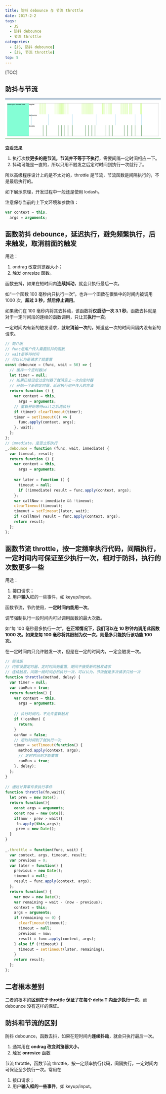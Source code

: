 ```yaml
---
title: 防抖 debounce 与 节流 throttle
date: 2017-2-2
tags:
  - JS
  - 防抖 debounce
  - 节流 throttle
categories:
  - [JS, 防抖 debounce]
  - [JS, 节流 throttle]
top: 5
---
```


[TOC]

## 防抖与节流

![debounce_throttle](./imgs/防抖debounce_节流throttle.png)

[查看效果](https://wall-wxk.github.io/blogDemo/2017/02/15/throttleAndDebounce.html)

1. 执行次数**更多的是节流，节流并不等于不执行**，需要间隔一定时间相应一下。
2. 抖动可能是一直的，所以只用不触发之后定时时间到执行一次就行了。

所以高级程序设计上的是不太对的，throttle 是节流，节流函数是间隔执行的，不是最后执行的。

如下展示原理，开发过程中一般还是使用 lodash。

注意保存当前的上下文环境和参数值：

```js
var context = this,
  args = arguments;
```

## 函数防抖 debounce，延迟执行，避免频繁执行，后来触发，取消前面的触发

用途：

1. ondrag 改变浏览器大小；
2. 触发 onresize 函数。

函数去抖，如果在短时间内**连续抖动**，就会只执行最后一次。

如“一个函数 100 毫秒内只执行一次”。也许一个函数在很集中的时间内被调用 1000 次，**超过 3 秒，然后停止调用**。

如果我们在 100 毫秒内将其去抖动，该函数将**仅启动一次 3.1 秒**。函数去抖就是对于一定时间段的连续的函数调用，只让其**执行一次**。

一定时间内有新的触发请求，就取**消前一次**的，知道这一次的时间间隔内没有新的请求。

```js
// 简介版
// func是用户传入需要防抖的函数
// wait是等待时间
// 可以认为是请求了就重置
const debounce = (func, wait = 50) => {
  // 缓存一个定时器id
  let timer = null;
  // 如果已经设定过定时器了就清空上一次的定时器
  // 开始一个新的定时器，延迟执行用户传入的方法
  return function () {
    var context = this,
      args = arguments;
    // 重新开始等待wait之后再执行
    if (timer) clearTimeout(timer);
    timer = setTimeout(() => {
      func.apply(context, args);
    }, wait);
  };
};
// immediate，是否立即执行
_.debounce = function (func, wait, immediate) {
  var timeout, result;
  return function () {
    var context = this,
      args = arguments;

    var later = function () {
      timeout = null;
      if (!immediate) result = func.apply(context, args);
    };
    var callNow = immediate && !timeout;
    clearTimeout(timeout);
    timeout = setTimeout(later, wait);
    if (callNow) result = func.apply(context, args);
    return result;
  };
};
```

## 函数节流 throttle，按一定频率执行代码，间隔执行，一定时间内可保证至少执行一次，相对于防抖，执行的次数更多一些

用途：

1. 接口请求；
2. 用户**输入**框的一些事件，如 keyup/input。

函数节流，节约使用，**一定时间内能用一次**。

调节强制执行一段时间内可以调用函数的最大次数。

如“每 100 毫秒最多执行一次”。**在正常情况下，我们可以在 10 秒钟内调用此函数 1000 次。如果您每 100 毫秒将其限制为仅一次，则最多只能执行该功能 100 次。**

在一定时间内只允许触发一次，但是在一定的时间内，一定会触发一次。

```js
// 简洁版
// 内部设置定时器，定时时间到重置，期间不接受新的触发请求
// 连续触发，间隔一段时间必然执行一次，可以认为，节流就是多次请求只给一次
function throttle(method, delay) {
  var timer = null;
  var canRun = true;
  return function() {
    var context = this,
      args = arguments;

    // 执行时间内，不允许重新触发
    if (!canRun) {
      return;
    }
    canRun = false;
    // 定时时间到了就执行一次
    timer = setTimeout(function() {
      method.apply(context, args);
      // 定时时间到才能重置
      canRun = true;
    }, delay);
  };
}

// 通过计算事件来执行事件
function throttle(fn,wait){
  let prev = new Date();
  return function(){
    const args = arguments;
    const now = new Date();
    if(now - prev > wait){
     fn.apply(this,args);
     prev = new Date();
  }
}

_.throttle = function(func, wait) {
  var context, args, timeout, result;
  var previous = 0;
  var later = function() {
    previous = new Date();
    timeout = null;
    result = func.apply(context, args);
  };
  return function() {
    var now = new Date();
    var remaining = wait - (now - previous);
    context = this;
    args = arguments;
    if (remaining <= 0) {
      clearTimeout(timeout);
      timeout = null;
      previous = now;
      result = func.apply(context, args);
    } else if (!timeout) {
      timeout = setTimeout(later, remaining);
    }
    return result;
  };
};
```

## 二者根本差别

二者的根本的**区别在于 throttle 保证了在每个 delta T 内至少执行一次**，而 debounce 没有这样的保证。

## 防抖和节流的区别

防抖 debounce，函数去抖，如果在短时间内**连续抖动**，就会只执行最后一次。

1. 通常用在 **ondrag 改变浏览器大小**，
2. 触发 **onresize** 函数

节流 throttle，函数节流 throttle，按一定频率执行代码，间隔执行，一定时间内可保证至少执行一次。常用在

1. 接口请求；
2. 用户**输入框的一些事件**，如 keyup/input。
